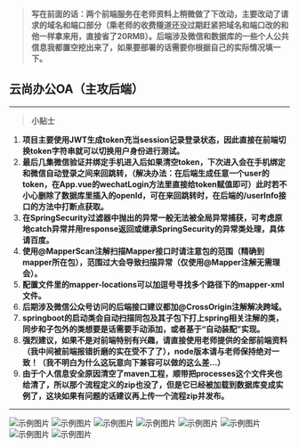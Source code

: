 
> **写在前面的话：两个前端服务在老师资料上稍微做了下改动，主要改动了请求的域名和端口部分（乘老师的收费隧道还没过期赶紧把域名和端口改的和他一样拿来用，直接省了20RMB）。后端涉及微信和数据库的一些个人公共信息我都置空挖出来了，如果要部署的话需要你根据自己的实际情况填一下。**
## 云尚办公OA（主攻后端）
***
> **小贴士**
1. **项目主要使用JWT生成token充当session记录登录状态，因此直接在前端切换token字符串就可以切换用户身份进行测试。**  
2. **最后几集微信验证并绑定手机进入后如果清空token，下次进入会在手机绑定和微信自动登录之间来回跳转，（解决办法：在后端生成任意一个user的token，在App.vue的wechatLogin方法里直接给token赋值即可）此时若不小心删除了数据库里插入的openId，可在来回跳转时，在后端的/userInfo接口的方法中打断点获取。**
3. **在SpringSecurity过滤器中抛出的异常一般无法被全局异常捕获，可考虑原地catch异常并用response返回或继承SpringSecurity的异常类处理，具体请百度。**
4. **使用@MapperScan注解扫描Mapper接口时请注意包的范围（精确到mapper所在包），范围过大会导致扫描异常（仅使用@Mapper注解无需理会）。**
5. **配置文件里的mapper-locations可以加逗号寻找多个路径下的mapper-xml文件。**
6. **后期涉及微信公众号访问的后端接口建议都加@CrossOrigin注解解决跨域。**
7. **springboot的启动类会自动扫描同包及其子包下打上spring相关注解的类，同步和子包外的类想要是话需要手动添加，或者基于“自动装配”实现。**
8. **强烈建议，如果不是对前端特别有兴趣，请直接使用老师提供的全部前端资料（我中间被前端报错折磨的实在受不了了），node版本请与老师保持绝对一致！（我不明白为什么这玩意向下兼容可以做的这么差...）**
9. **由于个人信息安全原因清空了maven工程，顺带把processes这个文件夹也给清了，所以那个流程定义的zip也没了，但是它已经被加载到数据库变成实例了，这块如果有问题的话建议再上传一个流程zip并发布。**
***
![示例图片](https://github.com/DragonLog/YSBG-OA/blob/main/pictureForExample/show1.png)
![示例图片](https://github.com/DragonLog/YSBG-OA/blob/main/pictureForExample/show2.png)
![示例图片](https://github.com/DragonLog/YSBG-OA/blob/main/pictureForExample/show3.png)
![示例图片](https://github.com/DragonLog/YSBG-OA/blob/main/pictureForExample/show4.png)
![示例图片](https://github.com/DragonLog/YSBG-OA/blob/main/pictureForExample/show5.png)
![示例图片](https://github.com/DragonLog/YSBG-OA/blob/main/pictureForExample/show6.png)
![示例图片](https://github.com/DragonLog/YSBG-OA/blob/main/pictureForExample/show7.png)
![示例图片](https://github.com/DragonLog/YSBG-OA/blob/main/pictureForExample/show8.png)
